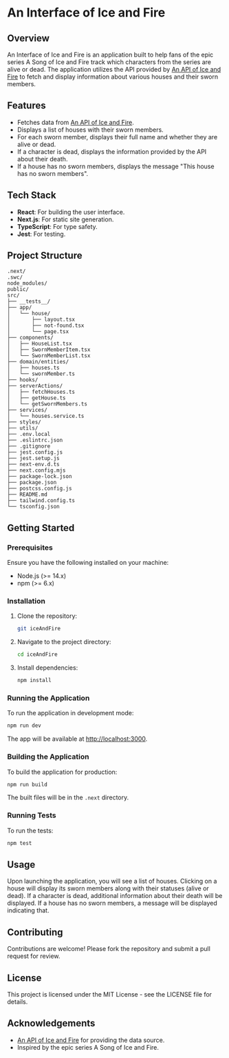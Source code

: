 # An Interface of Ice and Fire

## Overview
An Interface of Ice and Fire is an application built to help fans of the epic series A Song of Ice and Fire track which characters from the series are alive or dead. The application utilizes the API provided by [An API of Ice and Fire](https://anapioficeandfire.com/) to fetch and display information about various houses and their sworn members.

## Features
- Fetches data from [An API of Ice and Fire](https://anapioficeandfire.com/).
- Displays a list of houses with their sworn members.
- For each sworn member, displays their full name and whether they are alive or dead.
- If a character is dead, displays the information provided by the API about their death.
- If a house has no sworn members, displays the message "This house has no sworn members".

## Tech Stack
- **React**: For building the user interface.
- **Next.js**: For static site generation.
- **TypeScript**: For type safety.
- **Jest**: For testing.

## Project Structure
```plaintext
.next/
.swc/
node_modules/
public/
src/
├── __tests__/
├── app/
│   └── house/
│       ├── layout.tsx
│       ├── not-found.tsx
│       └── page.tsx
├── components/
│   ├── HouseList.tsx
│   ├── SwornMemberItem.tsx
│   └── SwornMemberList.tsx
├── domain/entities/
│   ├── houses.ts
│   └── swornMember.ts
├── hooks/
├── serverActions/
│   ├── fetchHouses.ts
│   ├── getHouse.ts
│   └── getSwornMembers.ts
├── services/
│   └── houses.service.ts
├── styles/
├── utils/
├── .env.local
├── .eslintrc.json
├── .gitignore
├── jest.config.js
├── jest.setup.js
├── next-env.d.ts
├── next.config.mjs
├── package-lock.json
├── package.json
├── postcss.config.js
├── README.md
├── tailwind.config.ts
└── tsconfig.json
```

## Getting Started

### Prerequisites
Ensure you have the following installed on your machine:
- Node.js (>= 14.x)
- npm (>= 6.x)

### Installation
1. Clone the repository:
   ```sh
   git iceAndFire
   ```
2. Navigate to the project directory:
   ```sh
   cd iceAndFire
   ```
3. Install dependencies:
   ```sh
   npm install
   ```

### Running the Application
To run the application in development mode:
```sh
npm run dev
```
The app will be available at [http://localhost:3000](http://localhost:3000).

### Building the Application
To build the application for production:
```sh
npm run build
```
The built files will be in the `.next` directory.

### Running Tests
To run the tests:
```sh
npm test
```

## Usage
Upon launching the application, you will see a list of houses. Clicking on a house will display its sworn members along with their statuses (alive or dead). If a character is dead, additional information about their death will be displayed. If a house has no sworn members, a message will be displayed indicating that.

## Contributing
Contributions are welcome! Please fork the repository and submit a pull request for review.

## License
This project is licensed under the MIT License - see the LICENSE file for details.

## Acknowledgements
- [An API of Ice and Fire](https://anapioficeandfire.com/) for providing the data source.
- Inspired by the epic series A Song of Ice and Fire.
